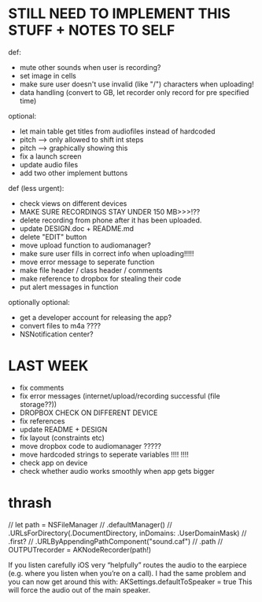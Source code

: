 # STILL NEED TO IMPLEMENT THIS STUFF + NOTES TO SELF

def:
 - mute other sounds when user is recording?
 - set image in cells
 - make sure user doesn't use invalid (like "/") characters when uploading!
 - data handling (convert to GB, let recorder only record for pre specified time)

optional:
 - let main table get titles from audiofiles instead of hardcoded
 - pitch —> only allowed to shift int steps
 - pitch —> graphically showing this
 - fix a launch screen
 - update audio files
 - add two other implement buttons


def (less urgent):
 - check views on different devices
 - MAKE SURE RECORDINGS STAY UNDER 150 MB>>>!??
 - delete recording from phone after it has been uploaded.
 - update DESIGN.doc + README.md
 - delete "EDIT" button
 - move upload function to audiomanager?
 - make sure user fills in correct info when uploading!!!!!
 - move error message to seperate function
 - make file header / class header / comments
 - make reference to dropbox for stealing their code
 - put alert messages in function

optionally optional:
 - get a developer account for releasing the app?
 - convert files to m4a ????
 - NSNotification center?

# LAST WEEK
 - fix comments
 - fix error messages (internet/upload/recording successful (file storage??))
 - DROPBOX CHECK ON DIFFERENT DEVICE
 - fix references
 - update README + DESIGN
 - fix layout (constraints etc)
 - move dropbox code to audiomanager ?????
 - move hardcoded strings to seperate variables !!!! !!!!
 - check app on device
 - check whether audio works smoothly when app gets bigger


# thrash

//        let path = NSFileManager
//            .defaultManager()
//            .URLsForDirectory(.DocumentDirectory, inDomains: .UserDomainMask)
//            .first?
//            .URLByAppendingPathComponent("sound.caf")
//            .path
//        OUTPUTrecorder = AKNodeRecorder(path!)


If you listen carefully iOS very “helpfully” routes the audio to the earpiece (e.g. where you listen when you’re on a call).
I had the same problem and you can now get around this with:
AKSettings.defaultToSpeaker  = true
This will force the audio out of the main speaker. 

